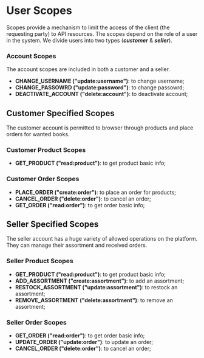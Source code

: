 # User Scopes
Scopes provide a mechanism to limit the access of the client (the requesting party) to API resources. The scopes depend on the role of a user in the system. We divide users into two types (***customer*** & ***seller***).

### Account Scopes
The account scopes are included in both a customer and a seller.
- **CHANGE_USERNAME ("update:username")**: to change username;
- **CHANGE_PASSOWRD ("update:password")**: to change passowrd;
- **DEACTIVATE_ACCOUNT ("delete:account")**: to deactivate account;

## Customer Specified Scopes 
The customer account is permitted to browser through products and place orders for wanted books.

### Customer Product Scopes
- **GET_PRODUCT ("read:product")**: to get product basic info;

### Customer Order Scopes
- **PLACE_ORDER ("create:order")**: to place an order for products;
- **CANCEL_ORDER ("delete:order")**: to cancel an order;
- **GET_ORDER ("read:order")**: to get order basic info;


## Seller Specified Scopes
The seller account has a huge variety of allowed operations on the platform. They can manage their assortment and received orders.

### Seller Product Scopes
- **GET_PRODUCT ("read:product")**: to get product basic info;
- **ADD_ASSORTMENT ("create:assortment")**: to add an assortment;
- **RESTOCK_ASSORTMENT ("update:assortment")**: to restock an assortment;
- **REMOVE_ASSORTMENT ("delete:assortment")**: to remove an assortment;

### Seller Order Scopes
- **GET_ORDER ("read:order")**: to get order basic info;
- **UPDATE_ORDER ("update:order")**: to update an order;
- **CANCEL_ORDER ("delete:order")**: to cancel an order;

